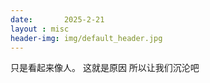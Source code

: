 ```yaml
---
date:       2025-2-21
layout : misc
header-img: img/default_header.jpg
---
```


只是看起来像人。
这就是原因
所以让我们沉沦吧